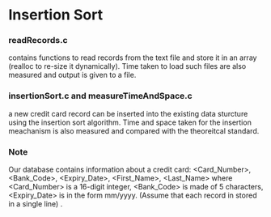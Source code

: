 # Insertion Sort

### readRecords.c
contains functions to read records from the text file and store it in an array (realloc to re-size it dynamically). Time taken to load such files are also measured and output is given to a file.
### insertionSort.c and measureTimeAndSpace.c
a new credit card record can be inserted into the existing data sturcture using the insertion sort algorithm. Time and space taken for the insertion meachanism is also measured and compared with the theoreitcal standard. 
### Note 
Our database contains information about a credit card: <Card_Number>, <Bank_Code>, <Expiry_Date>, <First_Name>, <Last_Name> where <Card_Number> is a 16-digit integer, <Bank_Code> is made of 5 characters, <Expiry_Date> is in the form mm/yyyy. (Assume that each record in stored in a single line) . 
